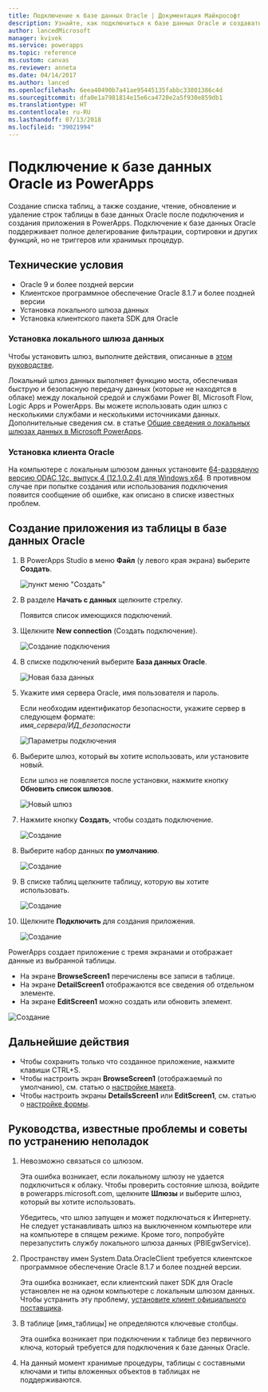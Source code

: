```yaml
---
title: Подключение к базе данных Oracle | Документация Майкрософт
description: Узнайте, как подключиться к базе данных Oracle и создавать приложения в PowerApps с ее помощью.
author: lancedMicrosoft
manager: kvivek
ms.service: powerapps
ms.topic: reference
ms.custom: canvas
ms.reviewer: anneta
ms.date: 04/14/2017
ms.author: lanced
ms.openlocfilehash: 6eea40490b7a41ae95445135fabbc33801386c4d
ms.sourcegitcommit: dfa0e1a7981814e15e6ca4720e2a5f930e859db1
ms.translationtype: HT
ms.contentlocale: ru-RU
ms.lasthandoff: 07/13/2018
ms.locfileid: "39021994"
---
```

# <a name="connect-to-an-oracle-database-from-powerapps"></a>Подключение к базе данных Oracle из PowerApps
Создание списка таблиц, а также создание, чтение, обновление и удаление строк таблицы в базе данных Oracle после подключения и создания приложения в PowerApps. Подключение к базе данных Oracle поддерживает полное делегирование фильтрации, сортировки и других функций, но не триггеров или хранимых процедур.

## <a name="prerequisites"></a>Технические условия
* Oracle 9 и более поздней версии
* Клиентское программное обеспечение Oracle 8.1.7 и более поздней версии
* Установка локального шлюза данных
* Установка клиентского пакета SDK для Oracle

### <a name="install-an-on-premises-data-gateway"></a>Установка локального шлюза данных
Чтобы установить шлюз, выполните действия, описанные в [этом руководстве](../gateway-management.md).

Локальный шлюз данных выполняет функцию моста, обеспечивая быструю и безопасную передачу данных (которые не находятся в облаке) между локальной средой и службами Power BI, Microsoft Flow, Logic Apps и PowerApps. Вы можете использовать один шлюз с несколькими службами и несколькими источниками данных. Дополнительные сведения см. в статье [Общие сведения о локальных шлюзах данных в Microsoft PowerApps](../gateway-reference.md).

### <a name="install-oracle-client"></a>Установка клиента Oracle
На компьютере с локальным шлюзом данных установите [64-разрядную версию ODAC 12c, выпуск 4 (12.1.0.2.4) для Windows x64](http://www.oracle.com/technetwork/database/windows/downloads/index-090165.html). В противном случае при попытке создания или использования подключения появится сообщение об ошибке, как описано в списке известных проблем.

## <a name="create-an-app-from-a-table-in-an-oracle-database"></a>Создание приложения из таблицы в базе данных Oracle
1. В PowerApps Studio в меню **Файл** (у левого края экрана) выберите **Создать**.
   
   ![пункт меню "Создать"](./media/connection-oracledb/new-app.png)
2. В разделе **Начать с данных** щелкните стрелку.
   
      Появится список имеющихся подключений.
3. Щелкните **New connection** (Создать подключение).
   
   ![Создание подключения](./media/connection-oracledb/new-connection.png)
4. В списке подключений выберите **База данных Oracle**.
   
   ![Новая база данных](./media/connection-oracledb/oracle-db.png)
5. Укажите имя сервера Oracle, имя пользователя и пароль.
   
    Если необходим идентификатор безопасности, укажите сервер в следующем формате:<br>
    *имя_сервера*/*ИД_безопасности*
   
   ![Параметры подключения](./media/connection-oracledb/connection-params.png)
6. Выберите шлюз, который вы хотите использовать, или установите новый.
   
    Если шлюз не появляется после установки, нажмите кнопку **Обновить список шлюзов**.
   
   ![Новый шлюз](./media/connection-oracledb/choose-gateway.png)
7. Нажмите кнопку **Создать**, чтобы создать подключение.
   
   ![Создание](./media/connection-oracledb/create-button.png)
8. Выберите набор данных **по умолчанию**.
   
   ![Создание](./media/connection-oracledb/choose-dataset.png)
9. В списке таблиц щелкните таблицу, которую вы хотите использовать.
   
   ![Создание](./media/connection-oracledb/choose-table.png)
10. Щелкните **Подключить** для создания приложения.
    
    ![Создание](./media/connection-oracledb/connect-button.png)

PowerApps создает приложение с тремя экранами и отображает данные из выбранной таблицы.

* На экране **BrowseScreen1** перечислены все записи в таблице.
* На экране **DetailScreen1** отображаются все сведения об отдельном элементе.
* На экране **EditScreen1** можно создать или обновить элемент.

![Создание](./media/connection-oracledb/afd-app.png)

## <a name="next-steps"></a>Дальнейшие действия
* Чтобы сохранить только что созданное приложение, нажмите клавиши CTRL+S.
* Чтобы настроить экран **BrowseScreen1** (отображаемый по умолчанию), см. статью о [настройке макета](../customize-layout-sharepoint.md).
* Чтобы настроить экраны **DetailsScreen1** или **EditScreen1**, см. статью о [настройке формы](../customize-forms-sharepoint.md).

## <a name="known-issues-tips-and-troubleshooting"></a>Руководства, известные проблемы и советы по устранению неполадок
1. Невозможно связаться со шлюзом.
   
    Эта ошибка возникает, если локальному шлюзу не удается подключиться к облаку. Чтобы проверить состояние шлюза, войдите в powerapps.microsoft.com, щелкните **Шлюзы** и выберите шлюз, который вы хотите использовать.
   
    Убедитесь, что шлюз запущен и может подключаться к Интернету. Не следует устанавливать шлюз на выключенном компьютере или на компьютере в спящем режиме. Кроме того, попробуйте перезапустить службу локального шлюза данных (PBIEgwService).
2. Пространству имен System.Data.OracleClient требуется клиентское программное обеспечение Oracle 8.1.7 и более поздней версии.
   
    Эта ошибка возникает, если клиентский пакет SDK для Oracle установлен не на одном компьютере с локальным шлюзом данных. Чтобы устранить эту проблему, [установите клиент официального поставщика](https://go.microsoft.com/fwlink/p/?LinkID=272376).
3. В таблице [имя_таблицы] не определяются ключевые столбцы.
   
    Эта ошибка возникает при подключении к таблице без первичного ключа, который требуется для подключения к базе данных Oracle.
4. На данный момент хранимые процедуры, таблицы с составными ключами и типы вложенных объектов в таблицах не поддерживаются.

